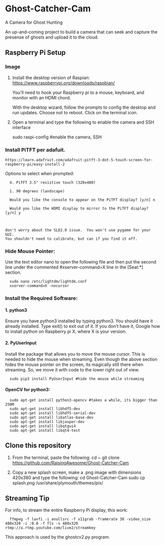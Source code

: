 # Ghost-Catcher-Cam
A Camera for Ghost Hunting


An up-and-coming project to build a camera that can seek and capture the presense of ghosts and upload it to the cloud.

## Raspberry Pi Setup

### Image

1.  Install the desktop version of Raspian:  https://www.raspberrypi.org/downloads/raspbian/

      You'll need to hook your Raspberry pi to a mouse, keyboard, and monitor with an HDMI chord.
      
      With the desktop wizard, follow the prompts to config the desktop and run updates.  Choose not to reboot.  Click on the terminal icon.

2.  Open a terminal and type the following to enable the camera and SSH interface
      
      sudo raspi-config #enable the camera, SSH

### Install PiTFT per adafuit.

    https://learn.adafruit.com/adafruit-pitft-3-dot-5-touch-screen-for-raspberry-pi/easy-install-2
Options to select when prompted:

      4. PiTFT 3.5" resistive touch (320x480)

      1. 90 degrees (landscape)

      Would you like the console to appear on the PiTFT display? [y/n] n

      Would you like the HDMI display to mirror to the PiTFT display? [y/n] y



    don't worry about the SLD2.0 issue.  You won't use pygame for your GUI.
    You shouldn't need to calibrate, but can if you find it off.
  
### Hide Mouse Pointer:

Use the text editor nano to open the following file and then put the second line under the commented #xserver-command=X line in the [Seat:*] section.

      sudo nano /etc/lightdm/lightdm.conf
      xserver-command=X -nocursor      
      
      

### Install the Required Software:

#### 1.  python3
Ensure you have python3 installed by typing python3.  You should have it already installed.  Type exit() to exit out of it.  If you don't have it, Google how to install python on Raspberry pi X, where X is your version.

#### 2.  PyUserInput  
Install the package that allows you to move the mouse cursor.  This is needed to hide the mouse when streaming.  Even though the above section hides the mouse pointer on the screen, its magically still there when streaming.  So, we move it with code to the lower right out of view.
      
      sudo pip3 install PyUserInput #hide the mouse while streaming

#### OpenCV for python3:

      sudo apt-get install python3-opencv #takes a while, its bigger than 250M
      sudo apt-get install libhdf5-dev
      sudo apt-get install libhdf5-serial-dev
      sudo apt-get install libatlas-base-dev
      sudo apt-get install libjasper-dev 
      sudo apt-get install libqtgui4 
      sudo apt-get install libqt4-test
           
## Clone this repository
1.  From the terminal, paste the following:
      cd ~
      git clone https://github.com/RaisingAwesome/Ghost-Catcher-Cam

2.  Copy a new splash screen, make a .png image with dimensions 420x380 and type the following:
      cd Ghost-Catcher-Cam
      sudo cp splash.png /usr/share/plymouth/themes/pix/

## Streaming Tip
For info, to stream the entire Raspberry Pi display, this work:

      ffmpeg -f lavfi -i anullsrc -f x11grab -framerate 30 -video_size 480x320 -i :0.0 -f flv -s 480x320 rtmp://a.rtmp.youtube.com/live2/streamkey

This approach is used by the ghostcv2.py program.
      
      
